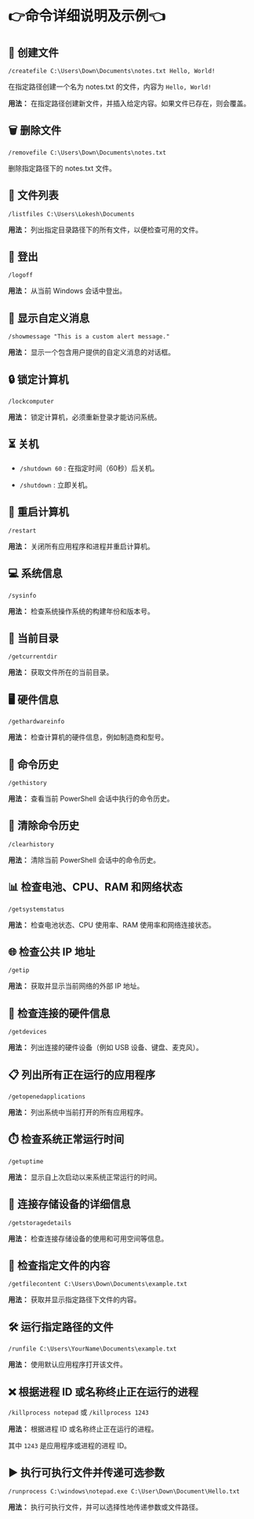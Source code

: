 # 👉命令详细说明及示例👈

## 📝 创建文件
`/createfile C:\Users\Down\Documents\notes.txt Hello, World!`

在指定路径创建一个名为 notes.txt 的文件，内容为 `Hello, World!`

**用法：** 在指定路径创建新文件，并插入给定内容。如果文件已存在，则会覆盖。

## 🗑️ 删除文件
`/removefile C:\Users\Down\Documents\notes.txt`

删除指定路径下的 notes.txt 文件。

## 📂 文件列表
`/listfiles C:\Users\Lokesh\Documents`

**用法：** 列出指定目录路径下的所有文件，以便检查可用的文件。

## 🔐 登出
`/logoff`

**用法：** 从当前 Windows 会话中登出。

## 💬 显示自定义消息
`/showmessage "This is a custom alert message."`

**用法：** 显示一个包含用户提供的自定义消息的对话框。

## 🔒 锁定计算机
`/lockcomputer`

**用法：** 锁定计算机，必须重新登录才能访问系统。

## ⏳ 关机
- `/shutdown 60` : 在指定时间（60秒）后关机。

- `/shutdown` : 立即关机。

## 🔄 重启计算机
`/restart`

**用法：** 关闭所有应用程序和进程并重启计算机。

## 💻 系统信息
`/sysinfo`

**用法：** 检查系统操作系统的构建年份和版本号。

## 📁 当前目录
`/getcurrentdir`

**用法：** 获取文件所在的当前目录。

## 🖥️ 硬件信息
`/gethardwareinfo`

**用法：** 检查计算机的硬件信息，例如制造商和型号。

## 📝 命令历史
`/gethistory`

**用法：** 查看当前 PowerShell 会话中执行的命令历史。

## 🧹 清除命令历史
`/clearhistory`

**用法：** 清除当前 PowerShell 会话中的命令历史。

## 📊 检查电池、CPU、RAM 和网络状态
`/getsystemstatus`

**用法：** 检查电池状态、CPU 使用率、RAM 使用率和网络连接状态。

## 🌐 检查公共 IP 地址
`/getip`

**用法：** 获取并显示当前网络的外部 IP 地址。

## 🔌 检查连接的硬件信息
`/getdevices`

**用法：** 列出连接的硬件设备（例如 USB 设备、键盘、麦克风）。

## 📋 列出所有正在运行的应用程序
`/getopenedapplications`

**用法：** 列出系统中当前打开的所有应用程序。

## ⏱️ 检查系统正常运行时间
`/getuptime`

**用法：** 显示自上次启动以来系统正常运行的时间。

## 💾 连接存储设备的详细信息
`/getstoragedetails`

**用法：** 检查连接存储设备的使用和可用空间等信息。

## 📄 检查指定文件的内容
`/getfilecontent C:\Users\Down\Documents\example.txt`

**用法：** 获取并显示指定路径下文件的内容。

## 🛠️ 运行指定路径的文件
`/runfile C:\Users\YourName\Documents\example.txt`

**用法：** 使用默认应用程序打开该文件。

## ❌ 根据进程 ID 或名称终止正在运行的进程
`/killprocess notepad` 或 `/killprocess 1243`

**用法：** 根据进程 ID 或名称终止正在运行的进程。

其中 `1243` 是应用程序或进程的进程 ID。

## ▶️ 执行可执行文件并传递可选参数
`/runprocess C:\windows\notepad.exe C:\User\Down\Document\Hello.txt`

**用法：** 执行可执行文件，并可以选择性地传递参数或文件路径。
